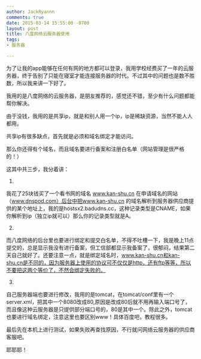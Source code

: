 ```yaml
---
author: JackRyannn
comments: true
date: 2015-03-14 15:55:00 -0700
layout: post
title: 八度网络云服务器使用
tags:
- 服务器

---
```


为了让我的app能够在任何有网的地方都可以登录，我用学校经费买了一年的云服务器，终于告别了只能在寝室才能连接服务器的时代。不过其中的问题也是数不胜数，所以我来讲一下好了。

我用的是八度网络的云服务器，是朋友推荐的，感觉还不错，至少有什么问题都能帮你解决。

由于没钱，我用的是共享ip，就是和别人用一个ip，ip是稀缺资源，当然不能人人都用。

共享ip有很多缺点，首先就是必须和域名绑定才能访问。

那么你还得有个域名，而且域名要进行备案和注册白名单（网站管理是很严格的！）

这其中共三步，我分着讲：

1.
我花了25块钱买了一个看书网的域名 www.kan-shu.cn
在申请域名的网站（www.dnspod.com）后台中把www.kan-shu.cn 的域名解析到服务器供应商提供的某个地址上，我的是hostsx2.badudns.cc，这种记录类型是CNAME，如果你解析到ip（独立ip就可以）那么你的记录类型就是A。

2.
而八度网络的后台里也要进行绑定和提交白名单，不得不吐槽一下，我是晚上11点提交的，总是显示我没有进行备案，但工信部都显示我备案了，很郁闷，结果第二天自己就好了。还要注意一点，就是绑定域名时，www.kan-shu.cn和kan-shu.cn是不同的，因为服务器上使用的协议可不仅仅是http，还有ftp等等，所以不要把这两个等价了，不然会绑定失败的。

3.
自己服务器端也要进行修改，我用的是tomcat，在tomcat/conf里有一个server.xml，把其中一个8080改成80,原因是改成80后就不用再输入端口号了，而且像这种云服务器是只提供部分端口号的，80是其中一个。除此之外，tomcat也要进行域名绑定，注意这里也要区别www！具体百度吧，教程很多。

最后先在本机上进行测试，如果失败再查找原因，不行就问网络云服务器的供应商客服吧。

耶耶耶！